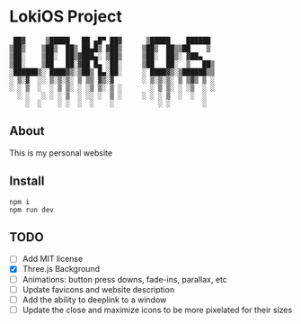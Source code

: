 # LokiOS Project

```
 ██▓     ▒█████   ██ ▄█▀ ██▓      ▒█████    ██████ 
▒██▒    ▒██▒  ██▒ ██▄█▒ ▓██▒     ▒██▒  ██▒▒██    ▒ 
▒██░    ▒██░  ██▒▓███▄░ ▒██▒     ▒██░  ██▒░ ▓██▄   
▒██░    ▒██   ██░▓██ █▄ ░██░     ▒██   ██░  ▒   ██▒
░██████▒░ ████▓▒░▒██▒ █▄░██░     ░ ████▓▒░▒██████▒▒
░ ▒░▓  ░░ ▒░▒░▒░ ▒ ▒▒ ▓▒░▓       ░ ▒░▒░▒░ ▒ ▒▓▒ ▒ ░
░ ░ ▒  ░  ░ ▒ ▒░ ░ ░▒ ▒░ ▒ ░       ░ ▒ ▒░ ░ ░▒  ░ ░
  ░ ░   ░ ░ ░ ▒  ░ ░░ ░  ▒ ░     ░ ░ ░ ▒  ░  ░  ░  
    ░  ░    ░ ░  ░  ░    ░           ░ ░        ░  
```

## About

This is my personal website

## Install

```
npm i
npm run dev
```

## TODO

- [ ] Add MIT license
- [x] Three.js Background 
- [ ] Animations: button press downs, fade-ins, parallax, etc
- [ ] Update favicons and website description
- [ ] Add the ability to deeplink to a window
- [ ] Update the close and maximize icons to be more pixelated for their sizes